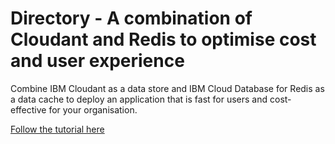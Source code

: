 # Directory - A combination of Cloudant and Redis to optimise cost and user experience

Combine IBM Cloudant as a data store and IBM Cloud Database for Redis as a data cache to deploy an application that is fast for users and cost-effective for your organisation.

[Follow the tutorial here](https://www.ibm.com/cloud/blog/ibm-cloudant-and-ibm-databases-for-redis-combining-databases-to-optimise-for-cost-and-speed)


